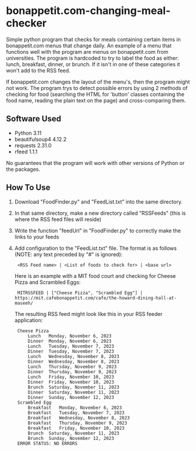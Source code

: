 # bonappetit.com-changing-meal-checker
Simple python program that checks for meals containing certain items in bonappetit.com menus that change daily.  An example of a menu that functions well with the program are menus on bonappetit.com from universities.  The program is hardcoded to try to label the food as either: lunch, breakfast, dinner, or brunch.  If it isn't in one of these categories it won't add to the RSS feed.

If bonappetit.com changes the layout of the menu's, then the program might not work.  The program trys to detect possible errors by using 2 methods of checking for food (searching the HTML for 'button' classes containing the food name, reading the plain text on the page) and cross-comparing them. 
## Software Used
- Python 3.11
- beautifulsoup4 4.12.2
- requests 2.31.0
- rfeed 1.1.1

No guarantees that the program will work with other versions of Python or the packages.

## How To Use
1. Download "FoodFinder.py" and "FeedList.txt" into the same directory.
2. In that same directory, make a new directory called "RSSFeeds" (this is where the RSS feed files will reside)
3. Write the function "feedUrl" in "FoodFinder.py" to correctly make the links to your feeds
4. Add configuration to the "FeedList.txt" file.  The format is as follows (NOTE: any text preceded by "#" is ignored):
   
        <RSS Feed name> | <List of foods to check for> | <base url>

   Here is an example with a MIT food court and checking for Cheese Pizza and Scrambled Eggs:
   
        MITRSSFEED | ["Cheese Pizza", "Scrambled Egg"] | https://mit.cafebonappetit.com/cafe/the-howard-dining-hall-at-maseeh/

   The resulting RSS feed might look like this in your RSS feeder application:

        Cheese Pizza
            Lunch	Monday, November 6, 2023
          	Dinner	Monday, November 6, 2023
          	Lunch	Tuesday, November 7, 2023
          	Dinner	Tuesday, November 7, 2023
          	Lunch	Wednesday, November 8, 2023
          	Dinner	Wednesday, November 8, 2023
          	Lunch	Thursday, November 9, 2023
          	Dinner	Thursday, November 9, 2023
          	Lunch	Friday, November 10, 2023
          	Dinner	Friday, November 10, 2023
          	Brunch	Saturday, November 11, 2023
          	Dinner	Saturday, November 11, 2023
          	Dinner	Sunday, November 12, 2023
        Scrambled Egg
          	Breakfast	Monday, November 6, 2023
          	Breakfast	Tuesday, November 7, 2023
          	Breakfast	Wednesday, November 8, 2023
          	Breakfast	Thursday, November 9, 2023
          	Breakfast	Friday, November 10, 2023
          	Brunch	Saturday, November 11, 2023
          	Brunch	Sunday, November 12, 2023
        ERROR STATUS: NO ERRORS
